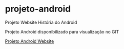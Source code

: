 # projeto-android
 Projeto Website História do Android


Projeto Android disponibilizado para visualização no GIT

<a href="https://gabrielyago25.github.io/projeto-android/index.html">Projeto Android Website</a>
